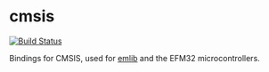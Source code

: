 # cmsis
[![Build Status](https://travis-ci.org/RustyGecko/cmsis.svg?branch=travis)](https://travis-ci.org/RustyGecko/cmsis)

Bindings for CMSIS, used for [emlib](https://github.com/RustyGecko/emlib) and
the EFM32 microcontrollers.


